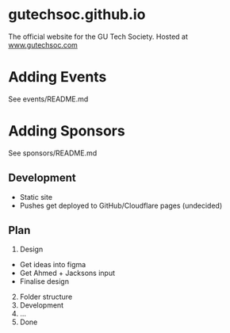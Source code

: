 # gutechsoc.github.io
The official website for the GU Tech Society. Hosted at www.gutechsoc.com

# Adding Events
See events/README.md

# Adding Sponsors
See sponsors/README.md

## Development
* Static site
* Pushes get deployed to GitHub/Cloudflare pages (undecided)

## Plan
1. Design
- Get ideas into figma
- Get Ahmed + Jacksons input
- Finalise design
2. Folder structure
3. Development
4. ...
5. Done
